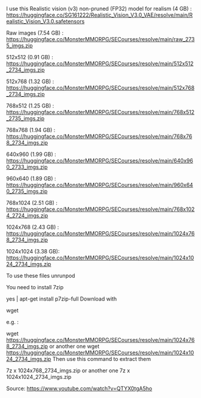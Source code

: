 I use this Realistic vision (v3) non-pruned (FP32) model for realism (4 GB) : https://huggingface.co/SG161222/Realistic_Vision_V3.0_VAE/resolve/main/Realistic_Vision_V3.0.safetensors

Raw images (7.54 GB) : https://huggingface.co/MonsterMMORPG/SECourses/resolve/main/raw_2735_imgs.zip

512x512 (0.91 GB) : https://huggingface.co/MonsterMMORPG/SECourses/resolve/main/512x512_2734_imgs.zip

512x768 (1.32 GB) : https://huggingface.co/MonsterMMORPG/SECourses/resolve/main/512x768_2734_imgs.zip

768x512 (1.25 GB) : https://huggingface.co/MonsterMMORPG/SECourses/resolve/main/768x512_2735_imgs.zip

768x768 (1.94 GB) : https://huggingface.co/MonsterMMORPG/SECourses/resolve/main/768x768_2734_imgs.zip

640x960 (1.99 GB) : https://huggingface.co/MonsterMMORPG/SECourses/resolve/main/640x960_2733_imgs.zip

960x640 (1.89 GB) : https://huggingface.co/MonsterMMORPG/SECourses/resolve/main/960x640_2735_imgs.zip

768x1024 (2.51 GB) : https://huggingface.co/MonsterMMORPG/SECourses/resolve/main/768x1024_2724_imgs.zip

1024x768 (2.43 GB) : https://huggingface.co/MonsterMMORPG/SECourses/resolve/main/1024x768_2734_imgs.zip

1024x1024 (3.38 GB): https://huggingface.co/MonsterMMORPG/SECourses/resolve/main/1024x1024_2734_imgs.zip

To use these files unrunpod

You need to install 7zip

yes | apt-get install p7zip-full
Download with

wget

e.g. :

wget https://huggingface.co/MonsterMMORPG/SECourses/resolve/main/1024x768_2734_imgs.zip
or another one
wget https://huggingface.co/MonsterMMORPG/SECourses/resolve/main/1024x1024_2734_imgs.zip
Then use this command to extract them

7z x 1024x768_2734_imgs.zip
or another one
7z x 1024x1024_2734_imgs.zip

Source: https://www.youtube.com/watch?v=QTYX0tgA5ho
